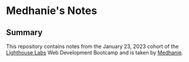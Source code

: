 # Medhanie's Notes
## Summary
This repository contains notes from the January 23, 2023 cohort of the [Lighthouse Labs](https://www.lighthouselabs.ca) Web Development Bootcamp and is taken by [Medhanie](https://github.com/MedaGrande).

